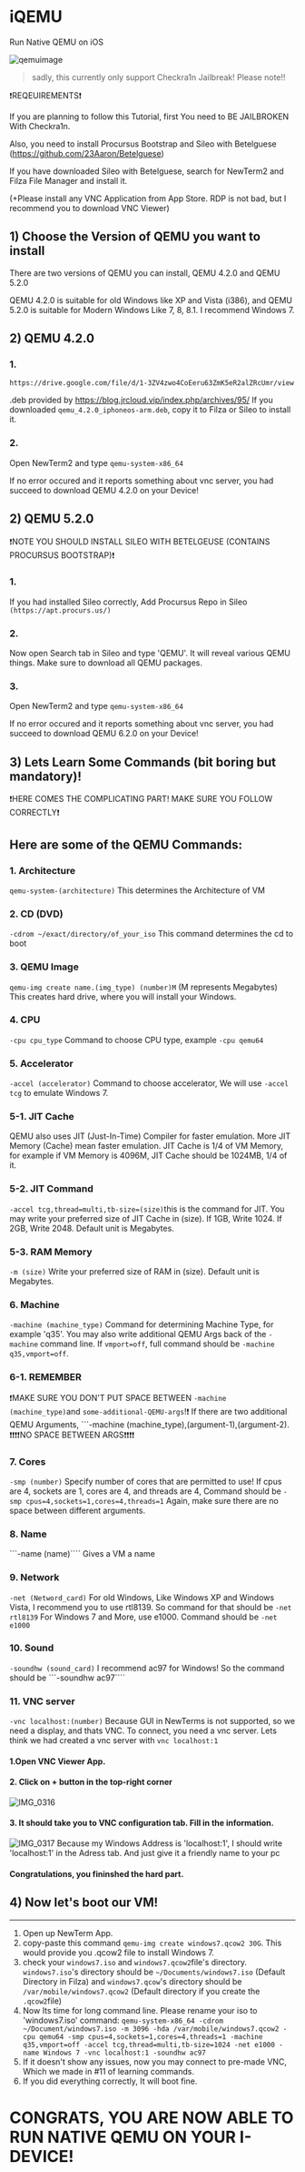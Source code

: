 # iQEMU
Run Native QEMU on iOS

![qemuimage](https://user-images.githubusercontent.com/93073424/155318071-34bd6ccc-dfdc-4ee9-bf98-e4383d1df716.png)

>sadly, this currently only support Checkra1n Jailbreak! Please note!!


❗REQEUIREMENTS❗

If you are planning to follow this Tutorial, first You need to BE JAILBROKEN With Checkra1n.

Also, you need to install Procursus Bootstrap and Sileo with Betelguese (https://github.com/23Aaron/Betelguese)

If you have downloaded Sileo with Betelguese, search for NewTerm2 and Filza File Manager and install it.

(+Please install any VNC Application from App Store. RDP is not bad, but I recommend you to download VNC Viewer)


## 1) Choose the Version of QEMU you want to install
There are two versions of QEMU you can install, QEMU 4.2.0 and QEMU 5.2.0

QEMU 4.2.0 is suitable for old Windows like XP and Vista (i386), and QEMU 5.2.0 is suitable for Modern Windows Like 7, 8, 8.1.
I recommend Windows 7.

## 2) QEMU 4.2.0

### 1.
```
https://drive.google.com/file/d/1-3ZV4zwo4CoEeru63ZmK5eR2alZRcUmr/view
```
.deb provided by https://blog.jrcloud.vip/index.php/archives/95/
If you downloaded ```qemu_4.2.0_iphoneos-arm.deb```, copy it to Filza or Sileo to install it.

### 2.
Open NewTerm2 and type ```qemu-system-x86_64```

If no error occured and it reports something about vnc server, you had succeed to download QEMU 4.2.0 on your Device!

## 2) QEMU 5.2.0

❗NOTE YOU SHOULD INSTALL SILEO WITH BETELGEUSE (CONTAINS PROCURSUS BOOTSTRAP)❗

### 1.
If you had installed Sileo correctly, Add Procursus Repo in Sileo ```(https://apt.procurs.us/)```

### 2.
Now open Search tab in Sileo and type 'QEMU'. It will reveal various QEMU things. Make sure to download all QEMU packages.

### 3.
Open NewTerm2 and type ```qemu-system-x86_64```

If no error occured and it reports something about vnc server, you had succeed to download QEMU 6.2.0 on your Device! 

## 3) Lets Learn Some Commands (bit boring but mandatory)!

❗HERE COMES THE COMPLICATING PART! MAKE SURE YOU FOLLOW CORRECTLY❗

Here are some of the QEMU Commands:
---------
### 1. Architecture

```qemu-system-(architecture)``` 
This determines the Architecture of VM 
### 2. CD (DVD)
```-cdrom ~/exact/directory/of_your_iso```
This command determines the cd to boot
### 3. QEMU Image
```qemu-img create name.(img_type) (number)M``` (M represents Megabytes)
This creates hard drive, where you will install your Windows.
### 4. CPU
```-cpu cpu_type```
Command to choose CPU type, example ```-cpu qemu64```
### 5. Accelerator
```-accel (accelerator)```
Command to choose accelerator, We will use ```-accel tcg``` to emulate Windows 7.
### 5-1. JIT Cache
QEMU also uses JIT (Just-In-Time) Compiler for faster emulation.
More JIT Memory (Cache) mean faster emulation. JIT Cache is 1/4 of VM Memory, for example if VM Memory is 4096M, JIT Cache should be 1024MB, 1/4 of it.
### 5-2. JIT Command
```-accel tcg,thread=multi,tb-size=(size)```this is the command for JIT.
You may write your preferred size of JIT Cache in (size). If 1GB, Write 1024. If 2GB, Write 2048. Default unit is Megabytes.
### 5-3. RAM Memory
```-m (size)```
Write your preferred size of RAM in (size). Default unit is Megabytes.
### 6. Machine
```-machine (machine_type)``` 
Command for determining Machine Type, for example 'q35'. You may also write additional QEMU Args back of the ```-machine``` command line.
If ```vmport=off```, full command should be ```-machine q35,vmport=off```. 
### 6-1. REMEMBER
❗MAKE SURE YOU DON'T PUT SPACE BETWEEN ```-machine (machine_type)```and ```some-additional-QEMU-args```!❗
If there are two additional QEMU Arguments, ```-machine (machine_type),(argument-1),(argument-2).
❗❗❗❗NO SPACE BETWEEN ARGS❗❗❗❗
### 7. Cores
```-smp (number)```
Specify number of cores that are permitted to use!
If cpus are 4, sockets are 1, cores are 4, and threads are 4,
Command should be ```-smp cpus=4,sockets=1,cores=4,threads=1```
Again, make sure there are no space between different arguments.
### 8. Name
```-name (name)````
Gives a VM a name 
### 9. Network
```-net (Netword_card)```
For old Windows, Like Windows XP and Windows Vista, I recommend you to use rtl8139.
So command for that should be ```-net rtl8139```
For Windows 7 and More, use e1000.
Command should be ```-net e1000```
### 10. Sound
```-soundhw (sound_card)```
I recommend ac97 for Windows! So the command should be ```-soundhw ac97````
### 11. VNC server
```-vnc localhost:(number)```
Because GUI in NewTerms is not supported, so we need a display, and thats VNC.
To connect, you need a vnc server.
Lets think we had created a vnc server with ```vnc localhost:1```
#### 1.Open VNC Viewer App.
#### 2. Click on + button in the top-right corner
![IMG_0316](https://user-images.githubusercontent.com/93073424/155324328-53cfcae0-31ba-49a2-9c1c-2593f0910f33.PNG)
#### 3. It should take you to VNC configuration tab. Fill in the information.
![IMG_0317](https://user-images.githubusercontent.com/93073424/155324722-9d2bfc2b-42f5-4505-9617-1d428dd0cfe0.PNG)
Because my Windows Address is 'localhost:1', I should write 'localhost:1' in the Adress tab.
And just give it a friendly name to your pc
#### Congratulations, you fininshed the hard part.
## 4) Now let's boot our VM!
---------------
1. Open up NewTerm App.
2. copy-paste this command ```qemu-img create windows7.qcow2 30G```. This would provide you .qcow2 file to install Windows 7.
3. check your ```windows7.iso``` and ```windows7.qcow2```file's directory. ```windows7.iso```'s directory should be ```~/Documents/windows7.iso``` (Default Directory in Filza) and ```windows7.qcow```'s directory should be ```/var/mobile/windows7.qcow2``` (Default directory if you create the ```.qcow2```file)
4. Now Its time for long command line. Please rename your iso to 'windows7.iso'
command:
```qemu-system-x86_64 -cdrom ~/Document/windows7.iso -m 3096 -hda /var/mobile/windows7.qcow2 -cpu qemu64 -smp cpus=4,sockets=1,cores=4,threads=1 -machine q35,vmport=off -accel tcg,thread=multi,tb-size=1024 -net e1000 -name Windows 7 -vnc localhost:1 -soundhw ac97```
5. If it doesn't show any issues, now you may connect to pre-made VNC, Which we made in #11 of learning commands.
6. If you did everything correctly, It will boot fine.
# CONGRATS, YOU ARE NOW ABLE TO RUN NATIVE QEMU ON YOUR I-DEVICE!
